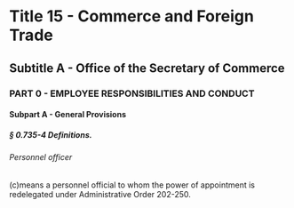 
# Title 15 - Commerce and Foreign Trade
## Subtitle A - Office of the Secretary of Commerce
### PART 0 - EMPLOYEE RESPONSIBILITIES AND CONDUCT
#### Subpart A - General Provisions
##### § 0.735-4 Definitions.
###### Personnel officer

(c)means a personnel official to whom the power of appointment is redelegated under Administrative Order 202-250.
